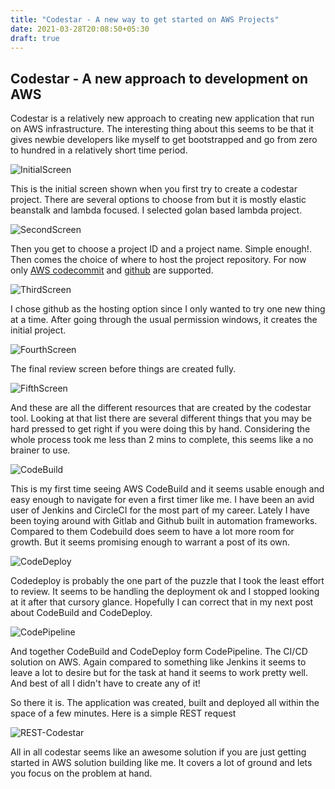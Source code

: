 ```yaml
---
title: "Codestar - A new way to get started on AWS Projects"
date: 2021-03-28T20:08:50+05:30
draft: true
---
```


## Codestar - A new approach to development on AWS

Codestar is a relatively new approach to creating new application that run on AWS infrastructure. The interesting thing about this seems to be that it gives newbie developers like myself to get bootstrapped and go from zero to hundred in a relatively short time period.

![InitialScreen](/img/codestar-1.png)

This is the initial screen shown when you first try to create a codestar project. There are several options to choose from but it is mostly elastic beanstalk and lambda focused. I selected golan based lambda project.

![SecondScreen](/img/codestar-2.png)

Then you get to choose a project ID and a project name. Simple enough!. Then comes the choice of where to host the project repository. For now only [AWS codecommit](https://aws.amazon.com/codecommit/) and [github](https://github.com) are supported.

![ThirdScreen](/img/codestar-3.png)

I chose github as the hosting option since I only wanted to try one new thing at a time. After going through the usual permission windows, it creates the initial project.

![FourthScreen](/img/codestar-4.png)

The final review screen before things are created fully.

![FifthScreen](/img/codestar-5.png)

And these are all the different resources that are created by the codestar tool. Looking at that list there are several different things that you may be hard pressed to get right if you were doing this by hand. Considering the whole process took me less than 2 mins to complete, this seems like a no brainer to use.

![CodeBuild](/img/codebuild-1.png)

This is my first time seeing AWS CodeBuild and it seems usable enough and easy enough to navigate for even a first timer like me. I have been an avid user of Jenkins and CircleCI for the most part of my career. Lately I have been toying around with Gitlab and Github built in automation frameworks. Compared to them Codebuild does seem to have a lot more room for growth. But it seems promising enough to warrant a post of its own.

![CodeDeploy](/img/codedeploy-1.png)

Codedeploy is probably the one part of the puzzle that I took the least effort to review. It seems to be handling the deployment ok and I stopped looking at it after that cursory glance. Hopefully I can correct that in my next post about CodeBuild and CodeDeploy.

![CodePipeline](/img/codepipeline-1.png)

And together CodeBuild and CodeDeploy form CodePipeline. The CI/CD solution on AWS. Again compared to something like Jenkins it seems to leave a lot to desire but for the task at hand it seems to work pretty well. And best of all I didn't have to create any of it!

So there it is. The application was created, built and deployed all within the space of a few minutes. Here is a simple REST request

![REST-Codestar](/img/REST-codestar-1.png)

All in all codestar seems like an awesome solution if you are just getting started in AWS solution building like me. It covers a lot of ground and lets you focus on the problem at hand.
